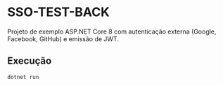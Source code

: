 # SSO-TEST-BACK

Projeto de exemplo ASP.NET Core 8 com autenticação externa (Google, Facebook, GitHub) e emissão de JWT.

## Execução

```bash
dotnet run
```
